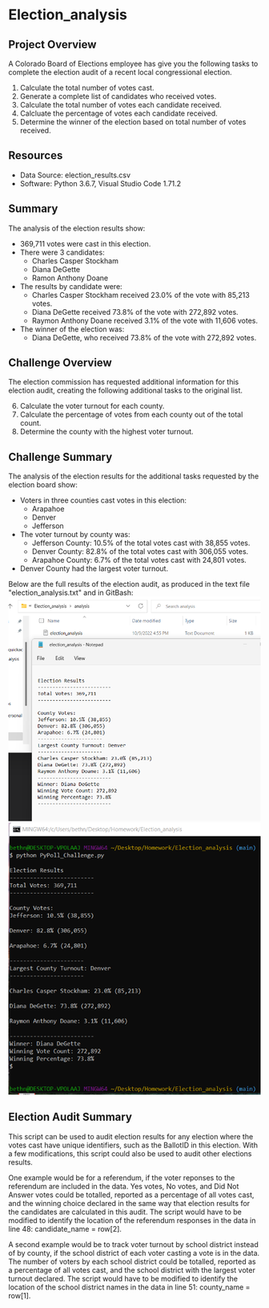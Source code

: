 # Election_analysis

## Project Overview
A Colorado Board of Elections employee has give you the following tasks to complete the election audit of a recent local congressional election.

1. Calculate the total number of votes cast.
2. Generate a complete list of candidates who received votes.
3. Calculate the total number of votes each candidate received.
4. Calcluate the percentage of votes each candidate received.
5. Determine the winner of the election based on total number of votes received.

## Resources
- Data Source: election_results.csv
 - Software: Python 3.6.7, Visual Studio Code 1.71.2

 ## Summary
 The analysis of the election results show:
 - 369,711 votes were cast in this election.
 - There were 3 candidates:
    - Charles Casper Stockham
    - Diana DeGette
    - Ramon Anthony Doane
- The results by candidate were:
    - Charles Casper Stockham received 23.0% of the vote with 85,213 votes.
    - Diana DeGette received 73.8% of the vote with 272,892 votes.
    - Raymon Anthony Doane received 3.1% of the vote with 11,606 votes.
- The winner of the election was:
    - Diana DeGette, who received 73.8% of the vote with 272,892 votes.

## Challenge Overview
The election commission has requested additional information for this election audit, creating the following additional tasks to the original list.

6. Calculate the voter turnout for each county.
7. Calculate the percentage of votes from each county out of the total count.
8. Determine the county with the highest voter turnout.

## Challenge Summary
The analysis of the election results for the additional tasks requested by the election board show:
- Voters in three counties cast votes in this election:
    - Arapahoe
    - Denver
    - Jefferson
- The voter turnout by county was:
    - Jefferson County: 10.5% of the total votes cast with 38,855 votes.
    - Denver County: 82.8% of the total votes cast with 306,055 votes.
    - Arapahoe County: 6.7% of the total votes cast with 24,801 votes.
- Denver County had the largest voter turnout.

Below are the full results of the election audit, as produced in the text file "election_analysis.txt" and in GitBash:
![Election Audit Results, text file](https://github.com/bnidam/Election_analysis/blob/main/Resources/ElectionAuditResults_textfile.png)
![Election Audit Results, Git Bash](https://github.com/bnidam/Election_analysis/blob/main/Resources/ElectionAuditResults_GitBash.png)

## Election Audit Summary
This script can be used to audit election results for any election where the votes cast have unique identifiers, such as the BallotID in this election. With a few modifications, this script could also be used to audit other elections results.

One example would be for a referendum, if the voter reponses to the referendum are included in the data. Yes votes, No votes, and Did Not Answer votes could be totalled, reported as a percentage of all votes cast, and the winning choice declared in the same way that election results for the candidates are calculated in this audit. The script would have to be modified to identify the location of the referendum responses in the data in line 48: candidate_name = row[2].

A second example would be to track voter turnout by school district instead of by county, if the school district of each voter casting a vote is in the data. The number of voters by each school district could be totalled, reported as a percentage of all votes cast, and the school district with the largest voter turnout declared. The script would have to be modified to identify the location of the school district names in the data in line 51: county_name = row[1].
